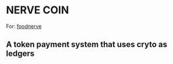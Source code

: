 # NERVE COIN

For: [foodnerve](https://www.foodnerve.com)

## A token payment system that uses cryto as ledgers


